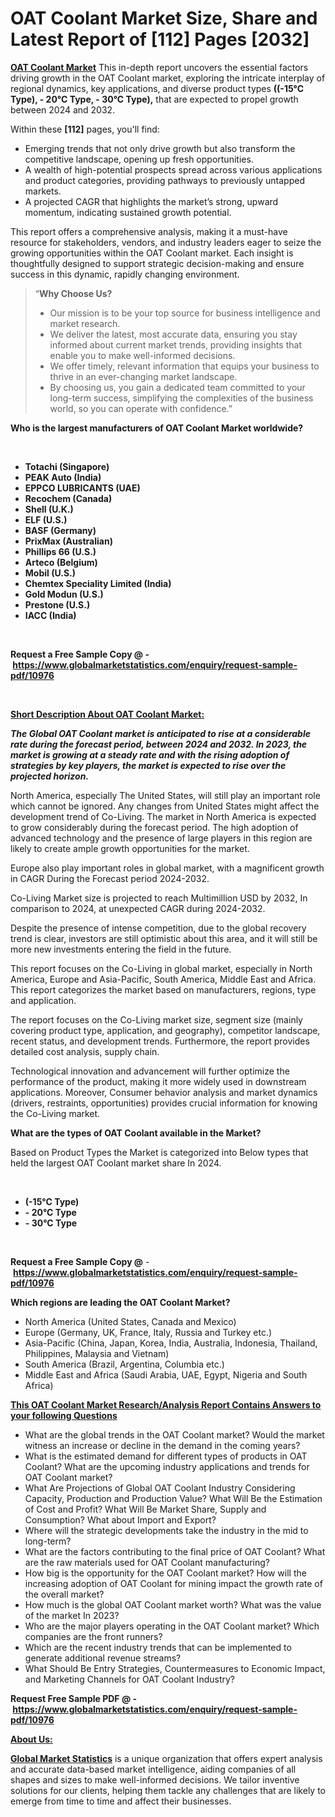 <h1>OAT Coolant Market Size, Share and Latest Report of [112] Pages [2032]</h1>
<p><a href="https://www.globalmarketstatistics.com/market-reports/oat-coolant-market-10976"><strong>OAT Coolant Market</strong></a> This in-depth report uncovers the essential factors driving growth in the OAT Coolant market, exploring the intricate interplay of regional dynamics, key applications, and diverse product types <strong>((-15&deg;C Type), - 20&deg;C Type, - 30&deg;C Type),</strong> that are expected to propel growth between 2024 and 2032.</p>
<p>Within these <strong>[112]</strong> pages, you'll find:</p>
<ul>
<li>Emerging trends that not only drive growth but also transform the competitive landscape, opening up fresh opportunities.</li>
<li>A wealth of high-potential prospects spread across various applications and product categories, providing pathways to previously untapped markets.</li>
<li>A projected CAGR that highlights the market&rsquo;s strong, upward momentum, indicating sustained growth potential.</li>
</ul>
<p>This report offers a comprehensive analysis, making it a must-have resource for stakeholders, vendors, and industry leaders eager to seize the growing opportunities within the OAT Coolant market. Each insight is thoughtfully designed to support strategic decision-making and ensure success in this dynamic, rapidly changing environment.</p>
<blockquote class="">
<p>&ldquo;<strong>Why Choose Us? </strong></p>
<ul>
<li>Our mission is to be your top source for business intelligence and market research.</li>
<li>We deliver the latest, most accurate data, ensuring you stay informed about current market trends, providing insights that enable you to make well-informed decisions.</li>
<li>We offer timely, relevant information that equips your business to thrive in an ever-changing market landscape.</li>
<li>By choosing us, you gain a dedicated team committed to your long-term success, simplifying the complexities of the business world, so you can operate with confidence.&rdquo;</li>
</ul>
</blockquote>
<p><strong>Who is the largest manufacturers of OAT Coolant Market worldwide?</strong></p>
<p>&nbsp;</p>
<ul>
<li><strong>Totachi (Singapore)</strong></li>
<li><strong>PEAK Auto (India)</strong></li>
<li><strong>EPPCO LUBRICANTS (UAE)</strong></li>
<li><strong>Recochem (Canada)</strong></li>
<li><strong>Shell (U.K.)</strong></li>
<li><strong>ELF (U.S.)</strong></li>
<li><strong>BASF (Germany)</strong></li>
<li><strong>PrixMax (Australian)</strong></li>
<li><strong>Phillips 66 (U.S.)</strong></li>
<li><strong>Arteco (Belgium)</strong></li>
<li><strong>Mobil (U.S.)</strong></li>
<li><strong>Chemtex Speciality Limited (India)</strong></li>
<li><strong>Gold Modun (U.S.)</strong></li>
<li><strong>Prestone (U.S.)</strong></li>
<li><strong>IACC (India)</strong></li>
</ul>
<p>&nbsp;</p>
<p><strong>Request a Free Sample Copy @ -&nbsp;</strong><a href="https://www.globalmarketstatistics.com/enquiry/request-sample-pdf/10976"><strong>https://www.globalmarketstatistics.com/enquiry/request-sample-pdf/10976</strong></a></p>
<p>&nbsp;</p>
<p><strong><u>Short Description About OAT Coolant Market:</u></strong></p>
<p><strong><em>The Global OAT Coolant market is anticipated to rise at a considerable rate during the forecast period, between 2024 and 2032. In 2023, the market is growing at a steady rate and with the rising adoption of strategies by key players, the market is expected to rise over the projected horizon.</em></strong></p>
<p>North America, especially The United States, will still play an important role which cannot be ignored. Any changes from United States might affect the development trend of Co-Living. The market in North America is expected to grow considerably during the forecast period. The high adoption of advanced technology and the presence of large players in this region are likely to create ample growth opportunities for the market.</p>
<p>Europe also play important roles in global market, with a magnificent growth in CAGR During the Forecast period 2024-2032.</p>
<p>Co-Living Market size is projected to reach Multimillion USD by 2032, In comparison to 2024, at unexpected CAGR during 2024-2032.</p>
<p>Despite the presence of intense competition, due to the global recovery trend is clear, investors are still optimistic about this area, and it will still be more new investments entering the field in the future.</p>
<p>This report focuses on the Co-Living in global market, especially in North America, Europe and Asia-Pacific, South America, Middle East and Africa. This report categorizes the market based on manufacturers, regions, type and application.</p>
<p>The report focuses on the Co-Living market size, segment size (mainly covering product type, application, and geography), competitor landscape, recent status, and development trends. Furthermore, the report provides detailed cost analysis, supply chain.</p>
<p>Technological innovation and advancement will further optimize the performance of the product, making it more widely used in downstream applications. Moreover, Consumer behavior analysis and market dynamics (drivers, restraints, opportunities) provides crucial information for knowing the Co-Living market.</p>
<p><strong>What are the types of OAT Coolant available in the Market?</strong></p>
<p>Based on Product Types the Market is categorized into Below types that held the largest OAT Coolant market share In 2024.</p>
<p>&nbsp;</p>
<ul>
<li><strong>(-15&deg;C Type)</strong></li>
<li><strong>- 20&deg;C Type</strong></li>
<li><strong>- 30&deg;C Type</strong></li>
</ul>
<p>&nbsp;</p>
<p><strong>Request a Free Sample Copy @</strong>&nbsp;-&nbsp;<a href="https://www.globalmarketstatistics.com/enquiry/request-sample-pdf/10976"><strong>https://www.globalmarketstatistics.com/enquiry/request-sample-pdf/10976</strong></a></p>
<p><strong>Which regions are leading the OAT Coolant Market?</strong></p>
<ul>
<li>North America (United States, Canada and Mexico)</li>
<li>Europe (Germany, UK, France, Italy, Russia and Turkey etc.)</li>
<li>Asia-Pacific (China, Japan, Korea, India, Australia, Indonesia, Thailand, Philippines, Malaysia and Vietnam)</li>
<li>South America (Brazil, Argentina, Columbia etc.)</li>
<li>Middle East and Africa (Saudi Arabia, UAE, Egypt, Nigeria and South Africa)</li>
</ul>
<p><strong><u>This OAT Coolant Market Research/Analysis Report Contains Answers to your following Questions</u></strong></p>
<ul>
<li>What are the global trends in the OAT Coolant market? Would the market witness an increase or decline in the demand in the coming years?</li>
<li>What is the estimated demand for different types of products in OAT Coolant? What are the upcoming industry applications and trends for OAT Coolant market?</li>
<li>What Are Projections of Global OAT Coolant Industry Considering Capacity, Production and Production Value? What Will Be the Estimation of Cost and Profit? What Will Be Market Share, Supply and Consumption? What about Import and Export?</li>
<li>Where will the strategic developments take the industry in the mid to long-term?</li>
<li>What are the factors contributing to the final price of OAT Coolant? What are the raw materials used for OAT Coolant manufacturing?</li>
<li>How big is the opportunity for the OAT Coolant market? How will the increasing adoption of OAT Coolant for mining impact the growth rate of the overall market?</li>
<li>How much is the global OAT Coolant market worth? What was the value of the market In 2023?</li>
<li>Who are the major players operating in the OAT Coolant market? Which companies are the front runners?</li>
<li>Which are the recent industry trends that can be implemented to generate additional revenue streams?</li>
<li>What Should Be Entry Strategies, Countermeasures to Economic Impact, and Marketing Channels for OAT Coolant Industry?</li>
</ul>
<p><strong>Request Free Sample PDF @ -&nbsp;</strong><a href="https://www.globalmarketstatistics.com/enquiry/request-sample-pdf/10976"><strong>https://www.globalmarketstatistics.com/enquiry/request-sample-pdf/10976</strong></a></p>
<p><strong><u>About Us:</u></strong></p>
<p><a href="https://www.globalmarketstatistics.com/"><strong>Global Market Statistics</strong></a>&nbsp;is a unique organization that offers expert analysis and accurate data-based market intelligence, aiding companies of all shapes and sizes to make well-informed decisions. We tailor inventive solutions for our clients, helping them tackle any challenges that are likely to emerge from time to time and affect their businesses.</p>